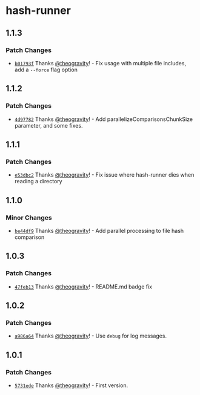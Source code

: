 # hash-runner

## 1.1.3

### Patch Changes

- [`b01793f`](https://github.com/theogravity/hash-runner/commit/b01793f7a2b10cc727992f1da24be0974faf747b) Thanks [@theogravity](https://github.com/theogravity)! - Fix usage with multiple file includes, add a `--force` flag option

## 1.1.2

### Patch Changes

- [`4d97782`](https://github.com/theogravity/hash-runner/commit/4d977820af85e7abe619ae4c84a549ea4f59fa5e) Thanks [@theogravity](https://github.com/theogravity)! - Add parallelizeComparisonsChunkSize parameter, and some fixes.

## 1.1.1

### Patch Changes

- [`e53dbc2`](https://github.com/theogravity/hash-runner/commit/e53dbc2bf9893925dd680eab8cb073e4f1d91bf8) Thanks [@theogravity](https://github.com/theogravity)! - Fix issue where hash-runner dies when reading a directory

## 1.1.0

### Minor Changes

- [`be44df9`](https://github.com/theogravity/hash-runner/commit/be44df95c1f052f78f85dc0f54a72ff572fa97cf) Thanks [@theogravity](https://github.com/theogravity)! - Add parallel processing to file hash comparison

## 1.0.3

### Patch Changes

- [`47feb13`](https://github.com/theogravity/hash-runner/commit/47feb137c8b1d5585b7e80bcff8eb949cc35ea2d) Thanks [@theogravity](https://github.com/theogravity)! - README.md badge fix

## 1.0.2

### Patch Changes

- [`a986a64`](https://github.com/theogravity/hash-runner/commit/a986a64f206f5c9bddd2d41750d8f991c00a99b0) Thanks [@theogravity](https://github.com/theogravity)! - Use `debug` for log messages.

## 1.0.1

### Patch Changes

- [`5731ede`](https://github.com/theogravity/hash-runner/commit/5731ede70e8c71fb2fa9f3427130380361423a9f) Thanks [@theogravity](https://github.com/theogravity)! - First version.
